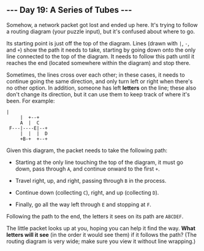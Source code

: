 ## --- Day 19: A Series of Tubes ---
Somehow, a network packet got lost<!--- I know how fast it's going, but I don't know where it is. --> and ended up here. It's trying to follow a routing diagram (your puzzle input), but it's confused about where to go.
 
Its starting point is just off the top of the diagram. Lines (drawn with `|`, `-`, and `+`) show the path it needs to take, starting by going down onto the only line connected to the top of the diagram. It needs to follow this path until it reaches the end (located somewhere within the diagram) and stop there.
 
Sometimes, the lines cross over each other; in these cases, it needs to continue going the same direction, and only turn left or right when there's no other option. In addition, someone has left **letters** on the line; these also don't change its direction, but it can use them to keep track of where it's been. For example:
 

```
|          
     |  +--+    
     A  |  C    
 F---|----E|--+ 
     |  |  |  D 
     +B-+  +--+
```

 
Given this diagram, the packet needs to take the following path:
 
 
- Starting at the only line touching the top of the diagram, it must go down, pass through `A`, and continue onward to the first `+`.
 
- Travel right, up, and right, passing through `B` in the process.
 
- Continue down (collecting `C`), right, and up (collecting `D`).
 
- Finally, go all the way left through `E` and stopping at `F`.
 
 
Following the path to the end, the letters it sees on its path are `ABCDEF`.
 
The little packet looks up at you, hoping you can help it find the way. **What letters will it see** (in the order it would see them) if it follows the path? (The routing diagram is very wide; make sure you view it without line wrapping.)
 